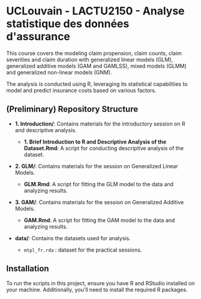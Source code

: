 # UCLouvain - LACTU2150 - Analyse statistique des données d'assurance


This course covers the modeling claim propension, claim counts, claim severities and claim duration with generalized linear models (GLM), generalized additive models (GAM and GAMLSS), mixed models (GLMM) and generalized non-linear models (GNM). 

The analysis is conducted using R, leveraging its statistical capabilities to model and predict insurance costs based on various factors. 

## (Preliminary) Repository Structure 
- **1. Introduction/**: Contains materials for the introductory session on R and descriptive analysis.
  - **1. Brief Introduction to R and Descriptive Analysis of the Dataset.Rmd**: A script for conducting descriptive analysis of the dataset.
  
- **2. GLM/**: Contains materials for the session on Generalized Linear Models.
  - **GLM.Rmd**: A script for fitting the GLM model to the data and analyzing results.
  
- **3. GAM/**: Contains materials for the session on Generalized Additive Models.
  - **GAM.Rmd**: A script for fitting the GAM model to the data and analyzing results.

- **data/**: Contains the datasets used for analysis.
  - `mtpl_fr.rda` : dataset for the practical sessions.


## Installation
To run the scripts in this project, ensure you have R and RStudio installed on your machine. Additionally, you'll need to install the required R packages. 

